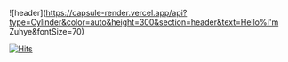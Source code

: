 
![header](https://capsule-render.vercel.app/api?type=Cylinder&color=auto&height=300&section=header&text=Hello%I'm Zuhye&fontSize=70)



[![Hits](https://hits.seeyoufarm.com/api/count/incr/badge.svg?url=https%3A%2F%2Fgithub.com%2FZuhye&count_bg=%2373A8E9&title_bg=%23E9BAED&icon=&icon_color=%2399D2F3&title=hits&edge_flat=false)](https://hits.seeyoufarm.com)
